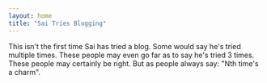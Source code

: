 ```yaml
---
layout: home
title: "Sai Tries Blogging"
---
```

This isn't the first time Sai has tried a blog. Some would say he's tried
multiple times. These people may even go far as to say he's tried 3 times.
These people may certainly be right. But as people always say: "Nth time's a
charm".

